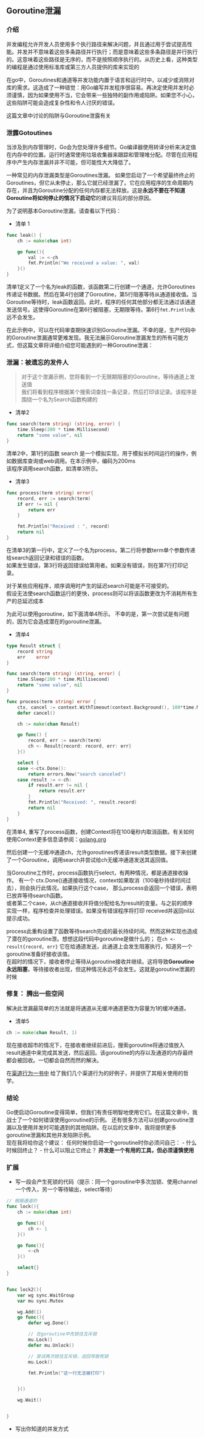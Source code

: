 ## Goroutine泄漏

### 介绍
并发编程允许开发人员使用多个执行路径来解决问题，并且通过用于尝试提高性能。并发并不意味着这些多条路径并行执行；而是意味着这些多条路径是并行执行的。这意味着这些路径是无序的，而不是按照顺序执行的。从历史上看，这种类型的编程是通过使用标准库或第三方人员提供的库来实现的

在go中，Goroutines和通道等并发功能内置于语言和运行时中，以减少或消除对库的需求。这造成了一种错觉：用Go编写并发程序很容易。再决定使用并发时必须谨慎，因为如果使用不当，它会带来一些独特的副作用或陷阱。如果您不小心，这些陷阱可能会造成复杂性和令人讨厌的错误。

这篇文章中讨论的陷阱与Goroutine泄露有关

### 泄露Gotoutines
当涉及到内存管理时，Go会为您处理许多细节。Go编译器使用转译分析来决定值在内存中的位置。运行时通常使用垃圾收集器来跟踪和管理堆分配。尽管在应用程序中产生内存泄漏并非不可能，但可能性大大降低了。

一种常见的内存泄漏类型是Goroutines泄漏。 如果您启动了一个希望最终终止的Goroutines，但它从未停止，那么它就已经泄漏了。它在应用程序的生命周期内存在，并且为Goroutine分配的任何内存都无法释放。这是**永远不要在不知道Goroutine将如何停止的情况下启动它**的建议背后的部分原因。

为了说明基本Goroutine泄漏，请查看以下代码：
- 清单 1
```go
func leak() {
	ch := make(chan int)

	go func(){
		val := <-ch
		fmt.Println("We received a value: ", val)
	}()
}

```
清单1定义了一个名为leak的函数，该函数第二行创建一个通道，允许Goroutines传递证书数据。然后在第4行创建了Goroutine，第5行阻塞等待从通道接收值。当Goroutine等待时，leak函数返回。此时，程序的任何其他部分都无法通过该通道发送信号。这使得Goroutine在第6行被阻塞，无期限等待。第6行`fmt.Println`永远不会发生。

在此示例中，可以在代码审查期快速识别Goroutine泄漏。不幸的是，生产代码中的Goroutine泄漏通常更难发现。我无法展示Goroutine泄漏发生的所有可能方式，但这篇文章将详细介绍您可能遇到的一种Goroutine泄漏：

### 泄漏：被遗忘的发件人
> 对于这个泄漏示例，您将看到一个无限期阻塞的Goroutine，等待通道上发送值  
我们将看到程序根据某个搜索词查找一条记录，然后打印该记录。该程序是围绕一个名为Search函数构建的

- 清单2
```go
func search(term string) (string, error) {
	time.Sleep(200 * time.Millisecond)
	return "some value", nil
}
```
清单2中，第1行的函数 search 是一个模拟实现，用于模拟长时间运行的操作，例如数据库查询或web调用。在本示例中，编码为200ms  
该程序调用search函数，如清单3所示。 

- 清单3
```go
func process(term string) error{
	record, err := search(term)
	if err != nil {
		return err
	}

	fmt.Println("Received : ", record)
	return nil
}
```
在清单3的第一行中，定义了一个名为process，第二行将参数term单个参数传递给search返回记录和错误的函数。  
如果发生错误，第3行将返回错误给第用者。如果没有错误，则在第7行打印记录。

对于某些应用程序，顺序调用时产生的延迟search可能是不可接受的。  
假设无法使search函数运行的更快，process则可以将该函数更改为不消耗所有生产的总延迟成本

为此可以使用goroutine，如下面清单4所示。 不幸的是，第一次尝试是有问题的，因为它会造成潜在的goroutine泄漏。

- 清单4
```go
type Result struct {
	record string
	err    error
}

func search(term string) (string, error) {
	time.Sleep(200 * time.Millisecond)
	return "some value", nil
}

func process(term string) error {
	ctx, cancel := context.WithTimeout(context.Background(), 100*time.Millisecond)
	defer cancel()

	ch := make(chan Result)

	go func() {
		record, err := search(term)
		ch <- Result{record: record, err: err}
	}()

	select {
	case <-ctx.Done():
		return errors.New("search canceled")
	case result := <-ch:
		if result.err != nil {
			return result.err
		}
		fmt.Println("Received: ", result.record)
		return nil
	}
}
```
在清单4, 重写了process函数，创建Context将在100毫秒内取消函数。有关如何使用Context更多信息请参阅：[golang.org](https://go.dev/blog/context)

然后创建一个无缓冲通道ch，允许goroutines传递该result类型数据。接下来创建了一个Goroutine，调用search并尝试给ch无缓冲通道发送其返回值。

当Goroutine工作时，process函数执行select，有两种情况，都是通道接收操作。
有一个 ctx.Done()通道接收情况，context如果取消（100毫秒持续时间过去），则会执行此情况。如果执行这个case， 那么process会返回一个错误，表明已放弃等待search函数。  
或者第二个case，从ch通道接收并将值分配给名为result的变量。与之前的顺序实现一样，程序检查并处理错误。如果没有错误程序将打印 received并返回nil以提示成功。

process此重构设置了函数等待search完成的最长持续时间。然而这种实现也造成了潜在的goroutine泄。想想这段代码中goroutine是做什么的； 
在`ch <- result{record, err}` 它在给通道发送，此通道上会发生阻塞执行，知道另一个goroutine准备好接收该值。  
在超时的情况下，接收者停止等待从goroutine接收并继续。这将导致**Goroutine永远阻塞**，等待接收者出现，但这种情况永远不会发生。这就是goroutine泄漏的时候


### 修复： 腾出一些空间
解决此泄漏最简单的方法就是将通道从无缓冲通道更改为容量为1的缓冲通道。

- 清单5
```go
ch := make(chan Result, 1)
```

现在接收超市的情况下，在接收者继续前进后，搜索goroutine将通过值放入result通道中来完成其发送，然后返回。该goroutine的内存以及通道的内存最终都会被回收。一切都会自然而然的解决。

在[渠道行为一书中](https://www.ardanlabs.com/blog/2017/10/the-behavior-of-channels.html) 给了我们几个渠道行为的好例子，并提供了其相关使用的哲学。


### 结论
Go使启动Goroutine变得简单，但我们有责任明智地使用它们。在这篇文章中，我战士了一个如何错误使用goroutine的示例。 还有很多方法可以创建goroutine泄漏以及使用并发时可能遇到的其他陷阱。在以后的文章中，我将提供更多goroutine泄漏和其他并发陷阱示例。  
现在我将给你这个建议： 任何时候你启动一个goroutine时你必须问自己：
	- 什么时候回终止？
	- 什么可以阻止它终止？
**并发是一个有用的工具，但必须谨慎使用**
### 扩展
- 写一段会产生死锁的代码（提示：同一个goroutine中多次加锁、使用channel一个传入，另一个等待输出，select等待）
```go
// 根据通道的
func lock(){
	ch := make(chan int)

	go func(){
		ch <- 1
	}()

	go func(){
		<-ch
	}()

	select{}
}


func lock2(){
	var wg sync.WaitGroup
	var mu sync.Mutex

	wg.Add(1)
	go func(){
		defer wg.Done()

		// 在goroutine中先锁住互斥锁
		mu.Lock()
		defer mu.Unlock()

		// 尝试再次锁住互斥锁，这回导致死锁
		mu.Lock()

		fmt.Println("这一行无法被打印")


	}()

	wg.Wait()


}
```

- 写出你知道的并发方式
```go

```